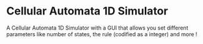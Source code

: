 # Cellular Automata 1D Simulator

A Cellular Automata 1D Simulator with a GUI that allows you set different parameters
like number of states, the rule (codified as a integer) and more !